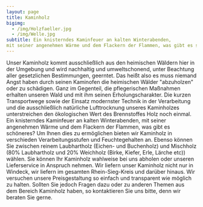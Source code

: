 ```yaml
---
layout: page
title: Kaminholz
bigimg:
  - /img/Holzfaeller.jpg
  - /img/Welle.jpg
subtitle: Ein knisterndes Kaminfeuer an kalten Winterabenden, 
mit seiner angenehmen Wärme und dem Flackern der Flammen, was gibt es schöneres?
---
```

Unser Kaminholz kommt ausschließlich aus den heimischen Wäldern hier in der Umgebung und wird 
nachhaltig und umweltschonend, unter Beachtung aller gesetzlichen Bestimmungen, geerntet. 
Das heißt also es muss niemand Angst haben durch seinen Kaminofen die heimischen 
Wälder "abzuholzen" oder zu schädigen. Ganz im Gegenteil, die pflegerischen Maßnahmen erhalten 
unseren Wald und mit ihm seinen Erholungscharakter.  Die kurzen Transportwege sowie 
der Einsatz modernster Technik in der Verarbeitung und die ausschließlich natürliche 
Lufttrocknung unseres Kaminholzes unterstreichen den ökologischen Wert des Brennstoffes 
Holz noch einmal. Ein knisterndes Kaminfeuer an kalten Winterabenden, mit seiner angenehmen 
Wärme und dem Flackern der Flammen, was gibt es schöneres?  Um Ihnen dies zu ermöglichen 
bieten wir Kaminholz in verschieden Verarbeitungsstufen und Feuchtegehalten an. 
Ebenso können Sie zwischen reinem Laubhartholz (Eichen- und Buchenholz) 
und Mischholz (80% Laubhartholz und 20% Weichholz (Birke, Kiefer, Erle, Lärche etc)) wählen. 
Sie können Ihr Kaminholz wahlweise bei uns abholen oder unseren Lieferservice in Anspruch nehmen.
Wir liefern unser Kaminholz nicht nur in Windeck, wir liefern im gesamten 
Rhein-Sieg-Kreis und darüber hinaus.  Wir versuchen unsere Preisgestaltung 
so einfach und transparent wie möglich zu halten. Sollten Sie jedoch Fragen dazu 
oder zu anderen Themen aus dem Bereich Kaminholz haben, so kontaktieren Sie uns bitte, 
denn wir beraten Sie gerne.
